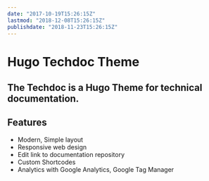 ```yaml
---
date: "2017-10-19T15:26:15Z"
lastmod: "2018-12-08T15:26:15Z"
publishdate: "2018-11-23T15:26:15Z"
---
```


# Hugo Techdoc Theme

## The Techdoc is a Hugo Theme for technical documentation.

## Features

* Modern, Simple layout
* Responsive web design
* Edit link to documentation repository
* Custom Shortcodes
* Analytics with Google Analytics, Google Tag Manager
